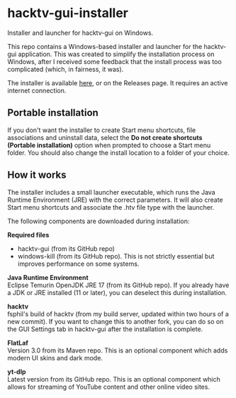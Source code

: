 # hacktv-gui-installer
Installer and launcher for hacktv-gui on Windows.

This repo contains a Windows-based installer and launcher for the hacktv-gui application. This was created to simplify the installation process on Windows, after I received some feedback that the install process was too complicated (which, in fairness, it was).

The installer is available <a href="https://github.com/steeviebops/hacktv-gui-installer/releases/latest/download/hacktv-gui_setup.exe">here</a>, or on the Releases page. It requires an active internet connection.

## Portable installation
If you don't want the installer to create Start menu shortcuts, file associations and uninstall data, select the **Do not create shortcuts (Portable installation)** option when prompted to choose a Start menu folder. You should also change the install location to a folder of your choice.

## How it works
The installer includes a small launcher executable, which runs the Java Runtime Environment (JRE) with the correct parameters. It will also create Start menu shortcuts and associate the .htv file type with the launcher.

The following components are downloaded during installation:

**Required files**
- hacktv-gui (from its GitHub repo)
- windows-kill (from its GitHub repo). This is not strictly essential but improves performance on some systems.

**Java Runtime Environment**\
Eclipse Temurin OpenJDK JRE 17 (from its GitHub repo). If you already have a JDK or JRE installed (11 or later), you can deselect this during installation.

**hacktv**\
fsphil's build of hacktv (from my build server, updated within two hours of a new commit). If you want to change this to another fork, you can do so on the GUI Settings tab in hacktv-gui after the installation is complete.

**FlatLaf**\
Version 3.0 from its Maven repo. This is an optional component which adds modern UI skins and dark mode.

**yt-dlp**\
Latest version from its GitHub repo. This is an optional component which allows for streaming of YouTube content and other online video sites.
